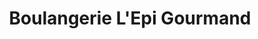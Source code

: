 ---
title: "Boulangerie L'Epi Gourmand"
url: /lile-bouchard/boulangerie-lepi-gourmand/
shop: boulangerie
---